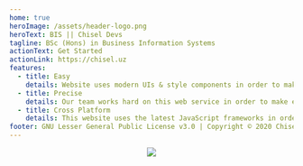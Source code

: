 ```yaml
---
home: true
heroImage: /assets/header-logo.png
heroText: BIS || Chisel Devs
tagline: BSc (Hons) in Business Information Systems
actionText: Get Started
actionLink: https://chisel.uz
features:
  - title: Easy
    details: Website uses modern UIs & style components in order to make usage of application easier and clear by the first sight.
  - title: Precise
    details: Our team works hard on this web service in order to make everything precise and correct.
  - title: Cross Platform
    details: This website uses the latest JavaScript frameworks in order to compile installable PWA app.
footer: GNU Lesser General Public License v3.0 | Copyright © 2020 Chisel Devs
---
```


<p align="center"><a href="https://app.netlify.com/sites/chisel/deploys"><img src="https://api.netlify.com/api/v1/badges/a2c63836-f73a-4159-9276-69bf54368787/deploy-status">
</a></p>
